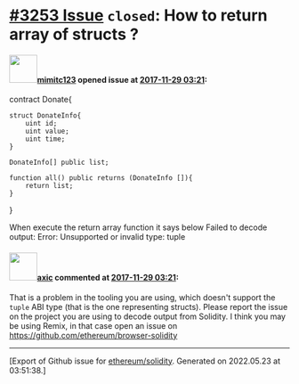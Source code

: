 # [\#3253 Issue](https://github.com/ethereum/solidity/issues/3253) `closed`: How to return array of structs ?

#### <img src="https://avatars.githubusercontent.com/u/34082755?v=4" width="50">[mimitc123](https://github.com/mimitc123) opened issue at [2017-11-29 03:21](https://github.com/ethereum/solidity/issues/3253):

contract Donate{
  
   
    struct DonateInfo{
        uint id;
        uint value;
        uint time;
    }
    
    DonateInfo[] public list;
    
    function all() public returns (DonateInfo []){
        return list;
    }
   
   
    
}

When execute the return array function it says below
Failed to decode output: Error: Unsupported or invalid type: tuple


#### <img src="https://avatars.githubusercontent.com/u/20340?v=4" width="50">[axic](https://github.com/axic) commented at [2017-11-29 03:21](https://github.com/ethereum/solidity/issues/3253#issuecomment-347846727):

That is a problem in the tooling you are using, which doesn't support the `tuple` ABI type (that is the one representing structs). Please report the issue on the project you are using to decode output from Solidity. I think you may be using Remix, in that case open an issue on https://github.com/ethereum/browser-solidity


-------------------------------------------------------------------------------



[Export of Github issue for [ethereum/solidity](https://github.com/ethereum/solidity). Generated on 2022.05.23 at 03:51:38.]
